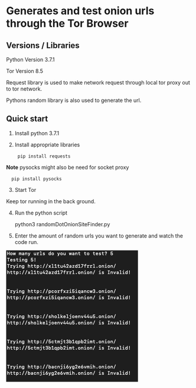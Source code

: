 
# Generates and test onion urls through the Tor Browser

## Versions / Libraries

Python Version 3.7.1

Tor Version 8.5

Request library is used to make network request through local tor proxy out to tor network.

Pythons random library is also used to generate the url.

## Quick start

1. Install python 3.7.1

2. Install appropriate libraries

        pip install requests

**Note** pysocks might also be need for socket proxy

      pip install pysocks

3. Start Tor

Keep tor running in the back ground.

4. Run the python script

      python3 randomDotOnionSiteFinder.py

5. Enter the amount of random urls you want to generate and watch the code run.


<img src = "readmepic/cli.png"> </img>
